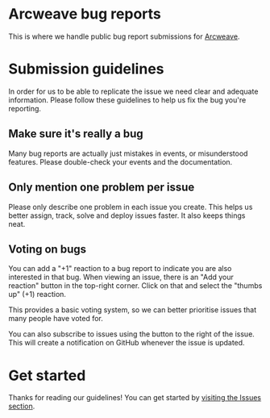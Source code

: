 # Arcweave bug reports

This is where we handle public bug report submissions for [Arcweave](https://arcweave.com/).

# Submission guidelines

In order for us to be able to replicate the issue we need clear and adequate information. Please follow these guidelines to help us fix the bug you're reporting.

## Make sure it's really a bug

Many bug reports are actually just mistakes in events, or misunderstood features. Please double-check your events and the documentation.

## Only mention one problem per issue

Please only describe one problem in each issue you create. This helps us better assign, track, solve and deploy issues faster. It also keeps things neat.

## Voting on bugs
You can add a "+1" reaction to a bug report to indicate you are also interested in that bug. When viewing an issue, there is an "Add your reaction" button in the top-right corner. Click on that and select the "thumbs up" (+1) reaction.

This provides a basic voting system, so we can better prioritise issues that many people have voted for.

You can also subscribe to issues using the button to the right of the issue. This will create a notification on GitHub whenever the issue is updated.

# Get started

Thanks for reading our guidelines! You can get started by [visiting the Issues section](https://github.com/Arcweave/Arcweave-bugs/issues).
